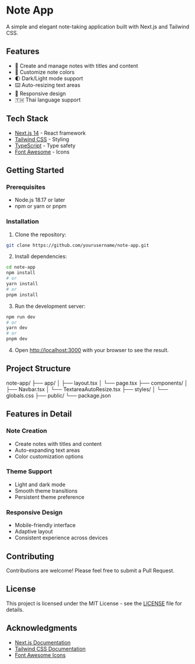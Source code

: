 # Note App

A simple and elegant note-taking application built with Next.js and Tailwind CSS.

## Features

- 📝 Create and manage notes with titles and content
- 🎨 Customize note colors
- 🌓 Dark/Light mode support
- ⌨️ Auto-resizing text areas
- 🎯 Responsive design
- 🇹🇭 Thai language support

## Tech Stack

- [Next.js 14](https://nextjs.org/) - React framework
- [Tailwind CSS](https://tailwindcss.com/) - Styling
- [TypeScript](https://www.typescriptlang.org/) - Type safety
- [Font Awesome](https://fontawesome.com/) - Icons

## Getting Started

### Prerequisites

- Node.js 18.17 or later
- npm or yarn or pnpm

### Installation

1. Clone the repository:
```bash
git clone https://github.com/yourusername/note-app.git
```

2. Install dependencies:
```bash
cd note-app
npm install
# or
yarn install
# or
pnpm install
```

3. Run the development server:
```bash
npm run dev
# or
yarn dev
# or
pnpm dev
```

4. Open [http://localhost:3000](http://localhost:3000) with your browser to see the result.

## Project Structure

note-app/
├── app/
│ ├── layout.tsx
│ └── page.tsx
├── components/
│ ├── Navbar.tsx
│ └── TextareaAutoResize.tsx
├── styles/
│ └── globals.css
├── public/
└── package.json


## Features in Detail

### Note Creation
- Create notes with titles and content
- Auto-expanding text areas
- Color customization options

### Theme Support
- Light and dark mode
- Smooth theme transitions
- Persistent theme preference

### Responsive Design
- Mobile-friendly interface
- Adaptive layout
- Consistent experience across devices

## Contributing

Contributions are welcome! Please feel free to submit a Pull Request.

## License

This project is licensed under the MIT License - see the [LICENSE](LICENSE) file for details.

## Acknowledgments

- [Next.js Documentation](https://nextjs.org/docs)
- [Tailwind CSS Documentation](https://tailwindcss.com/docs)
- [Font Awesome Icons](https://fontawesome.com/)